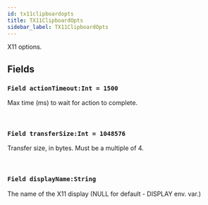```yaml
---
id: tx11clipboardopts
title: TX11ClipboardOpts
sidebar_label: TX11ClipboardOpts
---
```


X11 options.


## Fields

### `Field actionTimeout:Int = 1500`

Max time (ms) to wait for action to complete.

<br/>

### `Field transferSize:Int = 1048576`

Transfer size, in bytes. Must be a multiple of 4.

<br/>

### `Field displayName:String`

The name of the X11 display (NULL for default - DISPLAY env. var.)

<br/>

